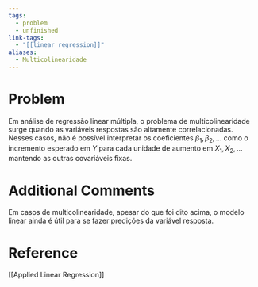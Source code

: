 ```yaml
---
tags:
  - problem
  - unfinished
link-tags:
  - "[[linear regression]]"
aliases:
  - Multicolinearidade
---
```

# Problem
Em análise de regressão linear múltipla, o problema de multicolinearidade surge quando as variáveis respostas são altamente correlacionadas. Nesses casos, não é possível interpretar os coeficientes $\beta_1, \beta_2, \dots$ como o incremento esperado em $Y$ para cada unidade de aumento em $X_1, X_2, \dots$ mantendo as outras covariáveis fixas.

# Additional Comments
Em casos de multicolinearidade, apesar do que foi dito acima, o modelo linear ainda é útil para se fazer predições da variável resposta.

# Reference
[[Applied Linear Regression]]

